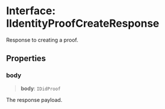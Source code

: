 # Interface: IIdentityProofCreateResponse

Response to creating a proof.

## Properties

### body

> **body**: `IDidProof`

The response payload.
